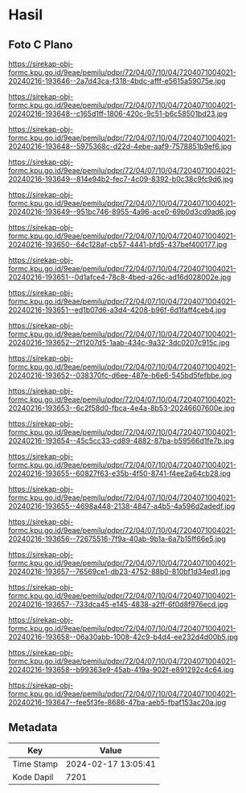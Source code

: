# Hasil

## Foto C Plano

https://sirekap-obj-formc.kpu.go.id/9eae/pemilu/pdpr/72/04/07/10/04/7204071004021-20240216-193646--2a7d43ca-f318-4bdc-afff-e5615a59075e.jpg

https://sirekap-obj-formc.kpu.go.id/9eae/pemilu/pdpr/72/04/07/10/04/7204071004021-20240216-193648--c165d1ff-1806-420c-9c51-b6c58501bd23.jpg

https://sirekap-obj-formc.kpu.go.id/9eae/pemilu/pdpr/72/04/07/10/04/7204071004021-20240216-193648--5975368c-d22d-4ebe-aaf9-7578851b9ef6.jpg

https://sirekap-obj-formc.kpu.go.id/9eae/pemilu/pdpr/72/04/07/10/04/7204071004021-20240216-193649--814e94b2-fec7-4c09-8392-b0c38c9fc9d6.jpg

https://sirekap-obj-formc.kpu.go.id/9eae/pemilu/pdpr/72/04/07/10/04/7204071004021-20240216-193649--951bc746-8955-4a96-ace0-69b0d3cd9ad6.jpg

https://sirekap-obj-formc.kpu.go.id/9eae/pemilu/pdpr/72/04/07/10/04/7204071004021-20240216-193650--64c128af-cb57-4441-bfd5-437bef400177.jpg

https://sirekap-obj-formc.kpu.go.id/9eae/pemilu/pdpr/72/04/07/10/04/7204071004021-20240216-193651--0d1afce4-78c8-4bed-a26c-ad16d028002e.jpg

https://sirekap-obj-formc.kpu.go.id/9eae/pemilu/pdpr/72/04/07/10/04/7204071004021-20240216-193651--ed1b07d6-a3d4-4208-b96f-6d1faff4ceb4.jpg

https://sirekap-obj-formc.kpu.go.id/9eae/pemilu/pdpr/72/04/07/10/04/7204071004021-20240216-193652--2f1207d5-1aab-434c-9a32-3dc0207c915c.jpg

https://sirekap-obj-formc.kpu.go.id/9eae/pemilu/pdpr/72/04/07/10/04/7204071004021-20240216-193652--038370fc-d6ee-487e-b6e6-545bd5fefbbe.jpg

https://sirekap-obj-formc.kpu.go.id/9eae/pemilu/pdpr/72/04/07/10/04/7204071004021-20240216-193653--6c2f58d0-fbca-4e4a-8b53-20246607600e.jpg

https://sirekap-obj-formc.kpu.go.id/9eae/pemilu/pdpr/72/04/07/10/04/7204071004021-20240216-193654--45c5cc33-cd89-4882-87ba-b59566d1fe7b.jpg

https://sirekap-obj-formc.kpu.go.id/9eae/pemilu/pdpr/72/04/07/10/04/7204071004021-20240216-193655--60827f63-e35b-4f50-8741-f4ee2a64cb28.jpg

https://sirekap-obj-formc.kpu.go.id/9eae/pemilu/pdpr/72/04/07/10/04/7204071004021-20240216-193655--4698a448-2138-4847-a4b5-4a596d2adedf.jpg

https://sirekap-obj-formc.kpu.go.id/9eae/pemilu/pdpr/72/04/07/10/04/7204071004021-20240216-193656--72675516-7f9a-40ab-9b1a-6a7b15ff66e5.jpg

https://sirekap-obj-formc.kpu.go.id/9eae/pemilu/pdpr/72/04/07/10/04/7204071004021-20240216-193657--76569ce1-db23-4752-88b0-810bf1d34ed1.jpg

https://sirekap-obj-formc.kpu.go.id/9eae/pemilu/pdpr/72/04/07/10/04/7204071004021-20240216-193657--733dca45-e145-4838-a2ff-6f0d8f976ecd.jpg

https://sirekap-obj-formc.kpu.go.id/9eae/pemilu/pdpr/72/04/07/10/04/7204071004021-20240216-193658--06a30abb-1008-42c9-b4d4-ee232d4d00b5.jpg

https://sirekap-obj-formc.kpu.go.id/9eae/pemilu/pdpr/72/04/07/10/04/7204071004021-20240216-193658--b99363e9-45ab-419a-902f-e891292c4c64.jpg

https://sirekap-obj-formc.kpu.go.id/9eae/pemilu/pdpr/72/04/07/10/04/7204071004021-20240216-193647--fee5f3fe-8686-47ba-aeb5-fbaf153ac20a.jpg


## Metadata

| Key        | Value               |
| ---------- | ------------------- |
| Time Stamp | 2024-02-17 13:05:41 |
| Kode Dapil | 7201                |



